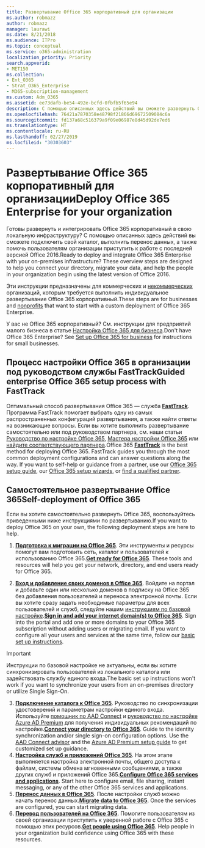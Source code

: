 ```yaml
---
title: Развертывание Office 365 корпоративный для организации
ms.author: robmazz
author: robmazz
manager: laurawi
ms.date: 8/21/2018
ms.audience: ITPro
ms.topic: conceptual
ms.service: o365-administration
localization_priority: Priority
search.appverid:
- MET150
ms.collection:
- Ent_O365
- Strat_O365_Enterprise
- M365-subscription-management
ms.custom: Adm_O365
ms.assetid: ee73dafb-be54-492e-bcfd-0fbfb5f65e94
description: С помощью описанных здесь действий вы сможете развернуть Office 365, подключить Active Directory, выполнить перенос данных, а также помочь пользователям организации приступить к работе с последней версией Office 2016.
ms.openlocfilehash: 76421a7870358e48798f21866d69672509084c6a
ms.sourcegitcommit: fd137a68c516379a9f09e06987e8d45d92de7ed6
ms.translationtype: HT
ms.contentlocale: ru-RU
ms.lasthandoff: 02/27/2019
ms.locfileid: "30303603"
---
```

# <a name="deploy-office-365-enterprise-for-your-organization"></a><span data-ttu-id="96c96-103">Развертывание Office 365 корпоративный для организации</span><span class="sxs-lookup"><span data-stu-id="96c96-103">Deploy Office 365 Enterprise for your organization</span></span>
<span data-ttu-id="96c96-p101">Готовы развернуть и интегрировать Office 365 корпоративный в свою локальную инфраструктуру? С помощью описанных здесь действий вы сможете подключить свой каталог, выполнить перенос данных, а также помочь пользователям организации приступить к работе с последней версией Office 2016.</span><span class="sxs-lookup"><span data-stu-id="96c96-p101">Ready to deploy and integrate Office 365 Enterprise with your on-premises infrastructure? These overview steps are designed to help you connect your directory, migrate your data, and help the people in your organization begin using the latest version of Office 2016.</span></span>
  
<span data-ttu-id="96c96-106">Эти инструкции предназначены для коммерческих и [некоммерческих](https://go.microsoft.com/fwlink/?LinkId=627221) организаций, которым требуется выполнить индивидуальное развертывание Office 365 корпоративный.</span><span class="sxs-lookup"><span data-stu-id="96c96-106">These steps are for businesses and [nonprofits](https://go.microsoft.com/fwlink/?LinkId=627221) that want to start with a custom deployment of Office 365 Enterprise.</span></span> 
  
<span data-ttu-id="96c96-p102">У вас не Office 365 корпоративный? См. инструкции для предприятий малого бизнеса в статье [Настройка Office 365 для бизнеса](https://support.office.com/article/6a3a29a0-e616-4713-99d1-15eda62d04fa).</span><span class="sxs-lookup"><span data-stu-id="96c96-p102">Don't have Office 365 Enterprise? See [Set up Office 365 for business](https://support.office.com/article/6a3a29a0-e616-4713-99d1-15eda62d04fa) for instructions for small businesses.</span></span> 
  
## <a name="guided-enterprise-office-365-setup-process-with-fasttrack"></a><span data-ttu-id="96c96-109">Процесс настройки Office 365 в организации под руководством службы FastTrack</span><span class="sxs-lookup"><span data-stu-id="96c96-109">Guided enterprise Office 365 setup process with FastTrack</span></span>
<span data-ttu-id="96c96-p103">Оптимальный способ развертывания Office 365 — служба **[FastTrack](https://docs.microsoft.com/fasttrack)**. Программа FastTrack помогает выбрать одну из самых распространенных конфигураций развертывания, а также найти ответы на возникающие вопросы. Если вы хотите выполнить развертывание самостоятельно или под руководством партнера, см. наши статьи [Руководство по настройке Office 365](https://support.office.com/article/Set-up-Office-365-for-business-6a3a29a0-e616-4713-99d1-15eda62d04fa), [Мастера настройки Office 365](https://aka.ms/o365fasttrack) или [найдите соответствующего партнера](https://partnercenter.microsoft.com/ru-RU/pcv/search).</span><span class="sxs-lookup"><span data-stu-id="96c96-p103">Office 365 **[FastTrack](https://docs.microsoft.com/fasttrack)** is the best method for deploying Office 365. FastTrack guides you through the most common deployment configurations and can answer questions along the way. If you want to self-help or guidance from a partner, use our [Office 365 setup guide](https://support.office.com/article/Set-up-Office-365-for-business-6a3a29a0-e616-4713-99d1-15eda62d04fa), our [Office 365 setup wizards](https://aka.ms/o365fasttrack), or [find a qualified partner](https://partnercenter.microsoft.com/ru-RU/pcv/search).</span></span>

## <a name="self-deployment-of-office-365"></a><span data-ttu-id="96c96-113">Самостоятельное развертывание Office 365</span><span class="sxs-lookup"><span data-stu-id="96c96-113">Self-deployment of Office 365</span></span>
<span data-ttu-id="96c96-114">Если вы хотите самостоятельно развернуть Office 365, воспользуйтесь приведенными ниже инструкциями по развертыванию.</span><span class="sxs-lookup"><span data-stu-id="96c96-114">If you want to deploy Office 365 on your own, the following deployment steps are here to help.</span></span>

1. <span data-ttu-id="96c96-p104">**[Подготовка к миграции на Office 365](get-your-organization-ready-for-office-365.md)**. Эти инструменты и ресурсы помогут вам подготовить сеть, каталог и пользователей к использованию Office 365.</span><span class="sxs-lookup"><span data-stu-id="96c96-p104">**[Get ready for Office 365](get-your-organization-ready-for-office-365.md)**. These tools and resources will help you get your network, directory, and end users ready for Office 365.</span></span>

2. <span data-ttu-id="96c96-p105">**[Вход и добавление своих доменов в Office 365](https://portal.office.com/Domains/AddDomainWizard.aspx?Scenario=AdvancedSetup)**. Войдите на портал и добавьте один или несколько доменов в подписку на Office 365 без добавления пользователей и переноса электронной почты. Если вы хотите сразу задать необходимые параметры для всех пользователей и служб, следуйте нашим [инструкциям по базовой настройке](https://support.office.com/article/Set-up-Office-365-for-business-6a3a29a0-e616-4713-99d1-15eda62d04fa).</span><span class="sxs-lookup"><span data-stu-id="96c96-p105">**[Sign in and add your internet domain(s) to Office 365](https://portal.office.com/Domains/AddDomainWizard.aspx?Scenario=AdvancedSetup)**. Sign into the portal and add one or more domains to your Office 365 subscription without adding users or migrating email. If you want to configure all your users and services at the same time, follow our [basic set up instructions](https://support.office.com/article/Set-up-Office-365-for-business-6a3a29a0-e616-4713-99d1-15eda62d04fa).</span></span>

>[!IMPORTANT] 
><span data-ttu-id="96c96-120">Инструкции по базовой настройке не актуальны, если вы хотите синхронизировать пользователей из локального каталога или задействовать службу единого входа.</span><span class="sxs-lookup"><span data-stu-id="96c96-120">The basic set up instructions won't work if you want to synchronize your users from an on-premises directory or utilize Single Sign-On.</span></span>

3. <span data-ttu-id="96c96-p106">**[Подключение каталога к Office 365](https://support.office.com/article/Understanding-Office-365-Identity-and-Azure-Active-Directory-06a189e7-5ec6-4af2-94bf-a22ea225a7a9)**. Руководство по синхронизации удостоверений и параметрам настройки единого входа. Используйте [помощник по AAD Connect](https://aka.ms/aadconnectpwsync) и [руководство по настройке Azure AD Premium](https://aka.ms/aadpguidance) для получения индивидуальных рекомендаций по настройке.</span><span class="sxs-lookup"><span data-stu-id="96c96-p106">**[Connect your directory to Office 365](https://support.office.com/article/Understanding-Office-365-Identity-and-Azure-Active-Directory-06a189e7-5ec6-4af2-94bf-a22ea225a7a9)**. Guide to the identity synchronization and/or single sign-on configuration options. Use the [AAD Connect advisor](https://aka.ms/aadconnectpwsync) and the [Azure AD Premium setup guide](https://aka.ms/aadpguidance) to get customized set up guidance.</span></span>
4. <span data-ttu-id="96c96-p107">**[Настройка служб и приложений Office 365](configure-services-and-applications.md)**. На этом этапе выполняется настройка электронной почты, общего доступа к файлам, системы обмена мгновенными сообщениями, а также других служб и приложений Office 365.</span><span class="sxs-lookup"><span data-stu-id="96c96-p107">**[Configure Office 365 services and applications](configure-services-and-applications.md)**. Start here to configure email, file sharing, instant messaging, or any of the other Office 365 services and applications.</span></span>
5. <span data-ttu-id="96c96-p108">**[Перенос данных в Office 365](migrate-data-to-office-365.md)**. После настройки служб можно начать перенос данных.</span><span class="sxs-lookup"><span data-stu-id="96c96-p108">**[Migrate data to Office 365](migrate-data-to-office-365.md)**. Once the services are configured, you can start migrating data.</span></span>
6. <span data-ttu-id="96c96-p109">**[Перевод пользователей на Office 365](https://support.office.com/article/Get-started-with-Office-365-for-business-d6466f0d-5d13-464a-adcb-00906ae87029)**. Помогите пользователям из своей организации приступить к уверенной работе с Office 365 с помощью этих ресурсов.</span><span class="sxs-lookup"><span data-stu-id="96c96-p109">**[Get people using Office 365](https://support.office.com/article/Get-started-with-Office-365-for-business-d6466f0d-5d13-464a-adcb-00906ae87029)**. Help people in your organization build confidence using Office 365 with these resources.</span></span>